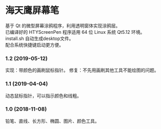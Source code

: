 # 海天鹰屏幕笔
基于 Qt 的微型屏幕涂鸦程序，利用透明窗体实现涂鸦层。  
已编译好的 HTYScreenPen 程序适用 64 位 Linux 系统 Qt5.12 环境。  
install.sh 自动生成desktop文件。  
配合系统快捷键启动更方便。
### 1.2 (2019-05-12)
实现：带颜色的画刷鼠标指针。
修复：不先用画刷其他工具不能绘图的问题。
### 1.1 (2019-04-04)
动态鼠标指针，可以指示颜色和线粗。
### 1.0 (2018-11-08)
铅笔、直线、长方形、椭圆、图片、颜色工具。